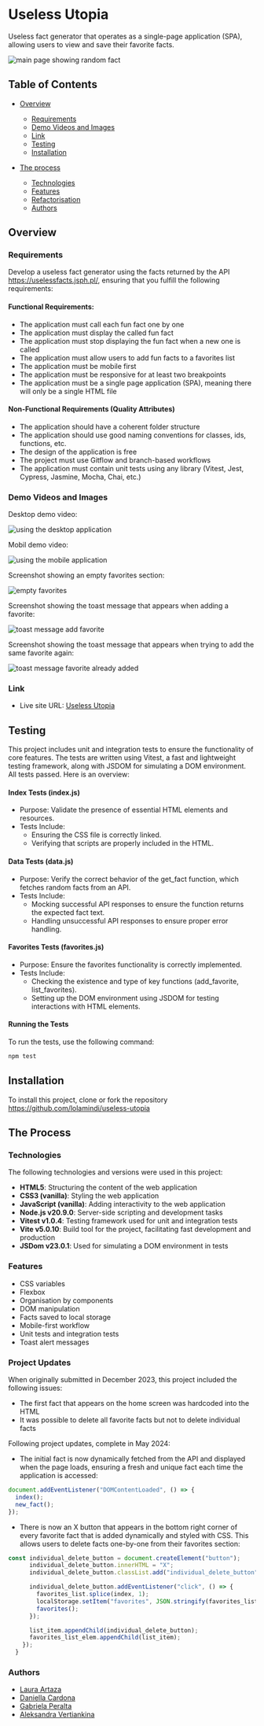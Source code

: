 # Useless Utopia

Useless fact generator that operates as a single-page application (SPA), allowing users to view and save their favorite facts. 

![main page showing random fact](assets/readme/title-image.png)

## Table of Contents

- [Overview](#overview)
  - [Requirements](#requirements)
  - [Demo Videos and Images](#demo-videos-and-images)
  - [Link](#link)
  - [Testing](#testing)
  - [Installation](#installation)

- [The process](#the-process)
  - [Technologies](#technologies)
  - [Features](#features)
  - [Refactorisation](#refactorisation)
  - [Authors](#authors)

## Overview

### Requirements

Develop a useless fact generator using the facts returned by the API https://uselessfacts.jsph.pl/, ensuring that you fulfill the following requirements:

#### Functional Requirements:
- The application must call each fun fact one by one
- The application must display the called fun fact
- The application must stop displaying the fun fact when a new one is called
- The application must allow users to add fun facts to a favorites list
- The application must be mobile first
- The application must be responsive for at least two breakpoints
- The application must be a single page application (SPA), meaning there will only be a single HTML file

#### Non-Functional Requirements (Quality Attributes)
- The application should have a coherent folder structure
- The application should use good naming conventions for classes, ids, functions, etc.
- The design of the application is free
- The project must use Gitflow and branch-based workflows
- The application must contain unit tests using any library (Vitest, Jest, Cypress, Jasmine, Mocha, Chai, etc.)

### Demo Videos and Images

Desktop demo video:

![using the desktop application](assets/readme/useless-utopia-video.gif)

Mobil demo video:

![using the mobile application](assets/readme/mobile-u-u.gif)

Screenshot showing an empty favorites section:

![empty favorites](assets/readme/no-faves-yet.png)

Screenshot showing the toast message that appears when adding a favorite:

![toast message add favorite](assets/readme/toast-message-add.png)

Screenshot showing the toast message that appears when trying to add the same favorite again:

![toast message favorite already added](assets/readme/toast-message-repeat.png)

### Link 

- Live site URL: [Useless Utopia](https://useless-utopia.vercel.app/)


## Testing

This project includes unit and integration tests to ensure the functionality of core features. The tests are written using Vitest, a fast and lightweight testing framework, along with JSDOM for simulating a DOM environment. All tests passed. Here is an overview:

#### Index Tests (index.js)
- Purpose: Validate the presence of essential HTML elements and resources.
- Tests Include:
  - Ensuring the CSS file is correctly linked.
  - Verifying that scripts are properly included in the HTML.

#### Data Tests (data.js)
- Purpose: Verify the correct behavior of the get_fact function, which fetches random facts from an API.
- Tests Include:
  - Mocking successful API responses to ensure the function returns the expected fact text.
  - Handling unsuccessful API responses to ensure proper error handling.

#### Favorites Tests (favorites.js)
- Purpose: Ensure the favorites functionality is correctly implemented.
- Tests Include:
  - Checking the existence and type of key functions (add_favorite, list_favorites).
  - Setting up the DOM environment using JSDOM for testing interactions with HTML elements.

#### Running the Tests
To run the tests, use the following command:

```bash
npm test  
```   

## Installation 

To install this project, clone or fork the repository https://github.com/lolamindi/useless-utopia 


## The Process 

### Technologies

The following technologies and versions were used in this project:

- **HTML5**: Structuring the content of the web application
- **CSS3 (vanilla)**: Styling the web application
- **JavaScript (vanilla)**: Adding interactivity to the web application
- **Node.js v20.9.0**: Server-side scripting and development tasks
- **Vitest v1.0.4**: Testing framework used for unit and integration tests
- **Vite v5.0.10**: Build tool for the project, facilitating fast development and production 
- **JSDom v23.0.1**: Used for simulating a DOM environment in tests

### Features 

- CSS variables 
- Flexbox
- Organisation by components 
- DOM manipulation
- Facts saved to local storage
- Mobile-first workflow
- Unit tests and integration tests
- Toast alert messages

### Project Updates 

When originally submitted in December 2023, this project included the following issues:
- The first fact that appears on the home screen was hardcoded into the HTML
- It was possible to delete all favorite facts but not to delete individual facts

Following project updates, complete in May 2024:
- The initial fact is now dynamically fetched from the API and displayed when the page loads, ensuring a fresh and unique fact each time the application is accessed:

```javascript
document.addEventListener("DOMContentLoaded", () => {
  index();
  new_fact();
});
```

- There is now an X button that appears in the bottom right corner of every favorite fact that is added dynamically and styled with CSS. This allows users to delete facts one-by-one from their favorites section:

```javascript
const individual_delete_button = document.createElement("button");
      individual_delete_button.innerHTML = "X";
      individual_delete_button.classList.add("individual_delete_button");

      individual_delete_button.addEventListener("click", () => {
        favorites_list.splice(index, 1);
        localStorage.setItem("favorites", JSON.stringify(favorites_list));
        favorites(); 
      });

      list_item.appendChild(individual_delete_button);
      favorites_list_elem.appendChild(list_item);
    });
  }
  ```

  ### Authors

  - [Laura Artaza](https://github.com/lolamindi)
  - [Daniella Cardona](https://github.com/dani-cp)
  - [Gabriela Peralta](https://github.com/jfpaes6453) 
  - [Aleksandra Vertiankina](https://github.com/kametazin)
